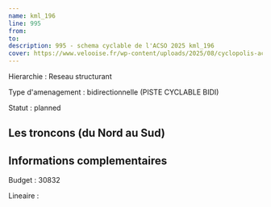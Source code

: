 ```yaml
---
name: kml_196 
line: 995
from: 
to:  
description: 995 - schema cyclable de l'ACSO 2025 kml_196 
cover: https://www.velooise.fr/wp-content/uploads/2025/08/cyclopolis-acso-995.jpg
---
```

Hierarchie : Reseau structurant

Type d'amenagement : bidirectionnelle (PISTE CYCLABLE BIDI)

Statut : planned

## Les troncons (du Nord au Sud)

## Informations complementaires

Budget  : 30832 

Lineaire :

